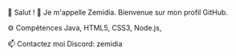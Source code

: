 👋 Salut !
🌱 Je m'appelle Zemidia. Bienvenue sur mon profil GitHub.

⚙️ Compétences
Java, HTML5, CSS3, Node.js,

📫 Contactez moi
Discord: zemidia

